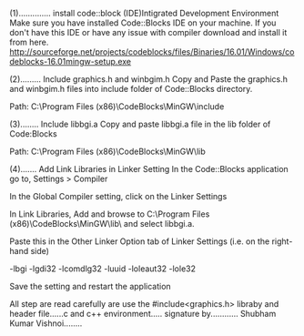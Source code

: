 (1)..............
    install code::block (IDE)Intigrated Development Environment
Make sure you have installed Code::Blocks IDE on your machine. If you don't have this IDE or have any issue with compiler download and install it from here.
http://sourceforge.net/projects/codeblocks/files/Binaries/16.01/Windows/codeblocks-16.01mingw-setup.exe



(2)......... Include graphics.h and winbgim.h
Copy and Paste the graphics.h and winbgim.h files into include folder of Code::Blocks directory.

Path: C:\Program Files (x86)\CodeBlocks\MinGW\include

(3)........ Include libbgi.a
Copy and paste libbgi.a file in the lib folder of Code:Blocks

Path: C:\Program Files (x86)\CodeBlocks\MinGW\lib

(4)....... Add Link Libraries in Linker Setting
In the Code::Blocks application go to, Settings > Compiler

In the Global Compiler setting, click on the Linker Settings

In Link Libraries, Add and browse to C:\Program Files (x86)\CodeBlocks\MinGW\lib\ and select libbgi.a.

Paste this in the Other Linker Option tab of Linker Settings (i.e. on the right-hand side)

-lbgi -lgdi32 -lcomdlg32 -luuid -loleaut32 -lole32

Save the setting and restart the application

All step are read carefully are use the #include<graphics.h> libraby and header file......c and c++ environment.....
signature by............ Shubham Kumar Vishnoi........
